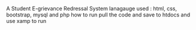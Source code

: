 A Student E-grievance Redressal System
lanagauge used : html, css, bootstrap, mysql and php
how to run
pull the code and  save to htdocs and use xamp to run
